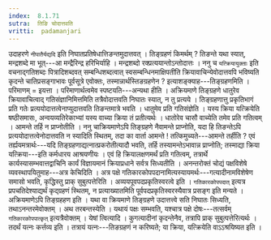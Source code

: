 ```yaml
---
index:  8.1.71
sutra:  तिङि चोदात्तवति
vritti:  padamanjari
---
```


उदाहरणे `नीपातैर्यद्यदि` इति निघातप्रतिषेधात्तिङन्तमुदात्तवत् । तिङ्ग्रहणं किमर्थम् ? तिङन्ते यथा स्यात्, मन्द्रशब्दे मा भूत्---आ मन्द्रैरिन्द्र हरिभिर्याहि । मन्द्रशब्दो रक्प्रत्ययान्तोऽन्तोदात्तः ।
ननु च `यत्क्रियायुक्ताः` इति वचनाद्गतिशब्दः पित्रादिशब्दवत् सम्बन्धिशब्दत्वात् स्वसम्बन्धिनमाक्षिपतीति क्रियावाचिन्येवोदात्तवपि भविष्यति कृदन्ते चातिप्रसङ्गाभावः पूर्वसूत्रे एवोक्तः, तस्मान्नार्थस्तिङग्रहणेन ? इत्याशङ्क्याह---तिङ्ग्रहणमिति । परिमाणम् = इयत्ता । परिमाणार्थत्वमेव स्पष्टयति---अन्यथा हीति । अक्रियमाणे तिङ्ग्रहणे धातुरेव क्रियावाचित्वाद् गतिसंज्ञानिमित्तमिति तत्रैवोदात्तवति निघातः स्यात्, न तु प्रत्यये । तिङ्ग्रहणात्तु प्रकृतिभागं प्रति गतेः प्रत्ययोदात्तत्वेनाप्युदात्तवति तिङन्तमात्रे भवति । धातुमेव प्रति गतिसंज्ञेति । यस्य क्रिया यत्क्रियेति षष्ठीसमासः, अन्वयव्यतिरेकाभ्यां यस्य वाच्या क्रिया तं प्रतीत्यर्थः । धातोरेव चासौ वाच्येति तमेव प्रति गतित्वम् ।
आमन्ते तर्हि न प्राप्नोतीति । ननु चाक्रियमाणेऽपि तिङ्ग्रहणे नैवामन्ते प्राप्नोति, यदा हि तिङन्तेऽपि प्रत्ययोदात्तत्वेनोदात्तवति न स्यादिति स्थितम्, तदा का वार्ता आमन्ते ! तत्किमुच्यते---आमन्ते तर्हीति ? एवं तर्ह्ययमत्रार्थः---यदि तिङ्ग्रहणाद्यत्नात्प्रकरोतीत्यादौ भवति, तर्हि तस्यामन्तेऽभावान्न प्राप्नोति; तस्माद्या क्रिया यत्क्रिया---इति कर्मधारय आश्रयणीयः । एवं हि क्रियालक्षणमर्थं प्रति गतित्वम्, तत्रार्थे कार्यस्यासम्भवात्तद्वाचिनि कार्यं विज्ञायमानं क्रियाप्रधाने सर्वत्र सिध्यतीति । अनन्तरोक्तं चोद्यं पक्षविशेषे व्यवस्थापयितुमाह---अत्र केचिदिति । अत्र पक्षे गतिकारकोपपदानामित्यस्यायमर्थः---गत्यादीनामविशेषेण समासो भवति, कृद्धिस्तु प्राक् सुबुत्पत्तेरिति । अव्ययपूवपदप्रकृतिस्वरत्वे इति । `गतिकारकोपपदात्` इत्यत्र प्रपचतिदेश्याद्यर्थं कृद्ग्रहणं स्थितम्, न प्रत्याख्यातमिति पूर्वपदप्रकृतिस्वरस्यैवात्र प्रसङ्ग इति मन्यते । अक्रियमाणेऽपि तिङ्ग्रहहण इति । यथा वा क्रियमाणे तिङ्ग्रहणे उदात्तत्त्वे सति निघातः सिध्यति, तथाऽनन्तरमेवोक्तम् ।
अथ तरबन्तस्येति । यथायं पक्षः सम्भवति, यश्चात्र पक्षे दोषः---तत्सर्वम् `गतिकारकोपपात्कृत्` इत्यत्रैवोक्तम् ।
येषां त्वित्यादि । कुगत्यादीनां कृदन्तेनैव, तत्रापि प्राक् सुबुत्पत्तेरित्यर्थः । तदर्थं यत्नः कर्त्तव्य इति । तत्रायं यत्नः---तिङग्रहणं न करिष्यते; या क्रिया, यत्क्रियेति वाऽऽश्रयिष्यत इति ।
